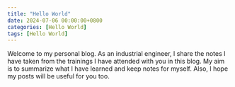```yaml
---
title: "Hello World"
date: 2024-07-06 00:00:00+0800
categories: [Hello World]
tags: [Hello World]
---
```


<!-- # Hello World -->

<div class="text-align: justify">
  <p>Welcome to my personal blog. As an industrial engineer, I share the notes I have taken from the trainings I have attended with you in this blog. My aim is to summarize what I have learned and keep notes for myself. Also, I hope my posts will be useful for you too.</p>
</div>
